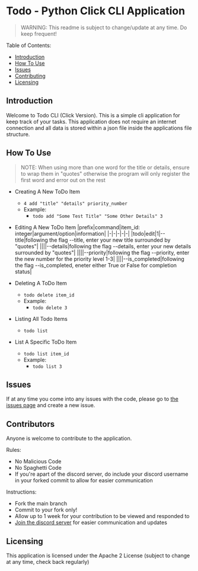 # Todo - Python Click CLI Application

> WARNING: This readme is subject to change/update at any time. Do keep frequent!

Table of Contents:
- [Introduction](#introduction)
- [How To Use](#how-to-use)
- [Issues](#issues)
- [Contributing](#contributing)
- [Licensing](#licensing)


## Introduction

Welcome to Todo CLI (Click Version). This is a simple cli application for keep track of your tasks. This application does not require an internet connection and all data is stored within a json file inside the applications file structure.

## How To Use

> NOTE: When using more than one word for the title or details, ensure to wrap them in "quotes" otherwise the program will only register the first word and error out on the rest

- Creating A New ToDo Item
  - <code>4 add "title" "details" priority_number</code>
  - Example:
    - <code>todo add "Some Test Title" "Some Other Details" 3</code>

- Editing A New ToDo Item
  |prefix|command|item_id: integer|argument/option|information|
  |-|-|-|-|-|
  |todo|edit|1|--title|following the flag --title, enter your new title surrounded by "quotes"|
  ||||--details|following the flag --details, enter your new details surrounded by "quotes"|
  ||||--priority|following the flag --priority, enter the new number for the priority level 1-3|
  ||||--is_completed|following the flag --is_completed, eneter either True or False for completion status|

- Deleting A ToDo Item
  - <code>todo delete item_id</code>
  - Example:
    - <code>todo delete 3</code>

- Listing All Todo Items
  - <code>todo list</code>

- List A Specific ToDo Item
  - <code>todo list item_id</code>
  - Example:
    - <code>todo list 3</code>


## Issues

If at any time you come into any issues with the code, please go to [the issues page](https://github.com/mek0124/Todo/issues) and create a new issue.

## Contributors

Anyone is welcome to contribute to the application.

Rules:
  - No Malicious Code
  - No Spaghetti Code
  - If you're apart of the discord server, do include your discord username in your forked commit to allow for easier communication

Instructions:
  - Fork the main branch
  - Commit to your fork only!
  - Allow up to 1 week for your contribution to be viewed and responded to
  - [Join the discord server](https://discord.gg/gQQwawtWmF) for easier communication and updates

## Licensing

This application is licensed under the Apache 2 License (subject to change at any time, check back regularly)

